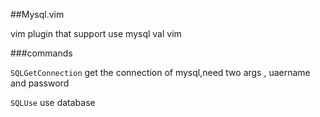 ##Mysql.vim

vim plugin that support use mysql val vim

###commands

`SQLGetConnection` get the connection of mysql,need two args , uaername and password

`SQLUse` use database
